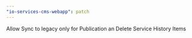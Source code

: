 ```yaml
---
"io-services-cms-webapp": patch
---
```


Allow Sync to legacy only for Publication an Delete Service History Items
